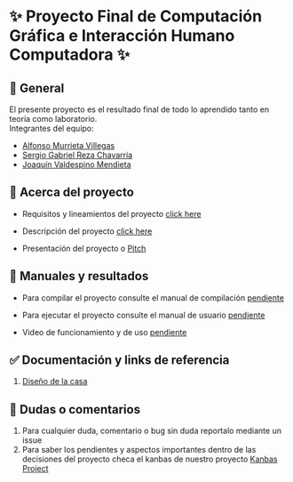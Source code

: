 # ✨ Proyecto Final de Computación Gráfica e Interacción Humano Computadora ✨

## 🚀 General

El presente proyecto es el resultado final de todo lo aprendido tanto en teoría como laboratorio.<br>
Integrantes del equipo: 

- [Alfonso Murrieta Villegas ](https://github.com/aMurryFly)
- [Sergio Gabriel Reza Chavarría](https://github.com/ResergeDX)
- [Joaquín Valdespino Mendieta](https://github.com/JoaquinValdespino)

## 🚀 Acerca del proyecto

- Requisitos y lineamientos del proyecto [click here](https://github.com/aMurryFly/House_FinalProject/blob/main/aboutProject/lineamientos_Profesor.pdf)

- Descripción del proyecto [click here](https://github.com/aMurryFly/House_FinalProject/blob/main/aboutProject/descripcion_propia.md)<br>

- Presentación del proyecto o [Pitch]()


## 🚀 Manuales y resultados

- Para compilar el proyecto consulte el manual de compilación [pendiente]()

- Para ejecutar el proyecto consulte el manual de usuario [pendiente]()

- Video de funcionamiento y de uso [pendiente]()

## ✅ Documentación y links de referencia 

1. [Diseño de la casa](https://verplanos.com/plano-de-casa-grande-con-piscina-de-estilo-mediterraneo/)


## 🤔 Dudas o comentarios

1. Para cualquier duda, comentario o bug sin duda reportalo mediante un issue
2. Para saber los pendientes y aspectos importantes dentro de las decisiones del proyecto checa el kanbas de nuestro proyecto [Kanbas Project](https://github.com/aMurryFly/House_FinalProject/projects/1)
